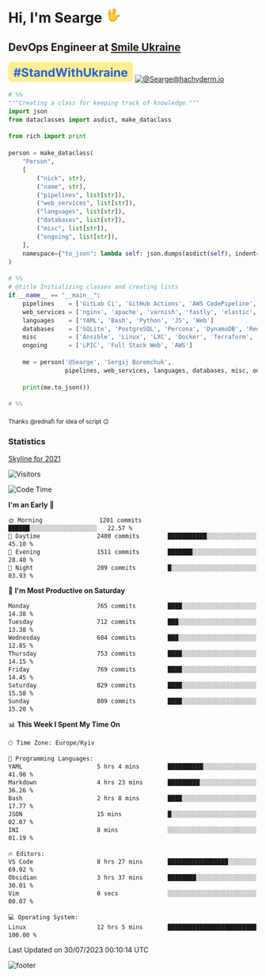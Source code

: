 # Hi, I'm Searge <img src="images/vulcan.webp" style="display: inline-block; margin: 0; height: 2rem" alt="Vulcan salute" />

## DevOps Engineer at [Smile Ukraine](https://smile-ukraine.com/en)

[![Stand With Ukraine](https://raw.githubusercontent.com/vshymanskyy/StandWithUkraine/main/badges/StandWithUkraine.svg)](https://stand-with-ukraine.pp.ua)
<a rel="me" href="https://hachyderm.io/@Searge">![@Searge@hachyderm.io](https://img.shields.io/badge/-@Searge-%232B90D9?logo=mastodon&logoColor=white)</a>

```python
# %%
"""Creating a class for keeping track of knowledge."""
import json
from dataclasses import asdict, make_dataclass

from rich import print

person = make_dataclass(
    "Person",
    [
        ("nick", str),
        ("name", str),
        ("pipelines", list[str]),
        ("web_services", list[str]),
        ("languages", list[str]),
        ("databases", list[str]),
        ("misc", list[str]),
        ("ongoing", list[str]),
    ],
    namespace={"to_json": lambda self: json.dumps(asdict(self), indent=4)},
)

# %%
# @title Initializing classes and creating lists
if __name__ == "__main__":
    pipelines    = ['GitLab Ci', 'GitHub Actions', 'AWS CodePipeline', 'Jenkins']
    web_services = ['nginx', 'apache', 'varnish', 'fastly', 'elastic', 'solr']
    languages    = ['YAML', 'Bash', 'Python', 'JS', 'Web']
    databases    = ['SQLite', 'PostgreSQL', 'Percona', 'DynamoDB', 'Redis']
    misc         = ['Ansible', 'Linux', 'LXC', 'Docker', 'Terraform', 'AWS']
    ongoing      = ['LPIC', 'Full Stack Web', 'AWS']

    me = person('@Searge', 'Sergij Boremchuk',
                pipelines, web_services, languages, databases, misc, ongoing)

    print(me.to_json())

# %%

```

<sub>Thanks @rednafi for idea of script :wink:</sub>

### Statistics

[Skyline for 2021](https://skyline.github.com/Searge/2021)

![Visitors](https://komarev.com/ghpvc/?username=searge&label=Profile%20views&color=0e75b6&style=flat) 
<!--START_SECTION:waka-->
![Code Time](http://img.shields.io/badge/Code%20Time-2%2C166%20hrs%2010%20mins-blue)

**I'm an Early 🐤** 

```text
🌞 Morning                1201 commits        ██████░░░░░░░░░░░░░░░░░░░   22.57 % 
🌆 Daytime                2400 commits        ███████████░░░░░░░░░░░░░░   45.10 % 
🌃 Evening                1511 commits        ███████░░░░░░░░░░░░░░░░░░   28.40 % 
🌙 Night                  209 commits         █░░░░░░░░░░░░░░░░░░░░░░░░   03.93 % 
```
📅 **I'm Most Productive on Saturday** 

```text
Monday                   765 commits         ████░░░░░░░░░░░░░░░░░░░░░   14.38 % 
Tuesday                  712 commits         ███░░░░░░░░░░░░░░░░░░░░░░   13.38 % 
Wednesday                684 commits         ███░░░░░░░░░░░░░░░░░░░░░░   12.85 % 
Thursday                 753 commits         ████░░░░░░░░░░░░░░░░░░░░░   14.15 % 
Friday                   769 commits         ████░░░░░░░░░░░░░░░░░░░░░   14.45 % 
Saturday                 829 commits         ████░░░░░░░░░░░░░░░░░░░░░   15.58 % 
Sunday                   809 commits         ████░░░░░░░░░░░░░░░░░░░░░   15.20 % 
```


📊 **This Week I Spent My Time On** 

```text
🕑︎ Time Zone: Europe/Kyiv

💬 Programming Languages: 
YAML                     5 hrs 4 mins        ██████████░░░░░░░░░░░░░░░   41.90 % 
Markdown                 4 hrs 23 mins       █████████░░░░░░░░░░░░░░░░   36.26 % 
Bash                     2 hrs 8 mins        ████░░░░░░░░░░░░░░░░░░░░░   17.77 % 
JSON                     15 mins             █░░░░░░░░░░░░░░░░░░░░░░░░   02.07 % 
INI                      8 mins              ░░░░░░░░░░░░░░░░░░░░░░░░░   01.19 % 

🔥 Editors: 
VS Code                  8 hrs 27 mins       █████████████████░░░░░░░░   69.92 % 
Obsidian                 3 hrs 37 mins       ████████░░░░░░░░░░░░░░░░░   30.01 % 
Vim                      0 secs              ░░░░░░░░░░░░░░░░░░░░░░░░░   00.07 % 

💻 Operating System: 
Linux                    12 hrs 5 mins       █████████████████████████   100.00 % 
```


 Last Updated on 30/07/2023 00:10:14 UTC
<!--END_SECTION:waka-->

![footer](https://capsule-render.vercel.app/api?type=waving&color=gradient&customColorList=14,21&height=82&section=footer)
